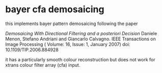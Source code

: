 # bayer cfa demosaicing

this implements bayer pattern demosaicing following the paper

*Demosaicing With Directional Filtering and a posteriori Decision*
Daniele Menon, Stefano Andriani and Giancarlo Calvagno.
IEEE Transactions on Image Processing ( Volume: 16, Issue: 1, January 2007)
doi: 10.1109/TIP.2006.884928

it has a particularly smooth colour reconstruction but does not work
for xtrans colour filter array (cfa) input.
